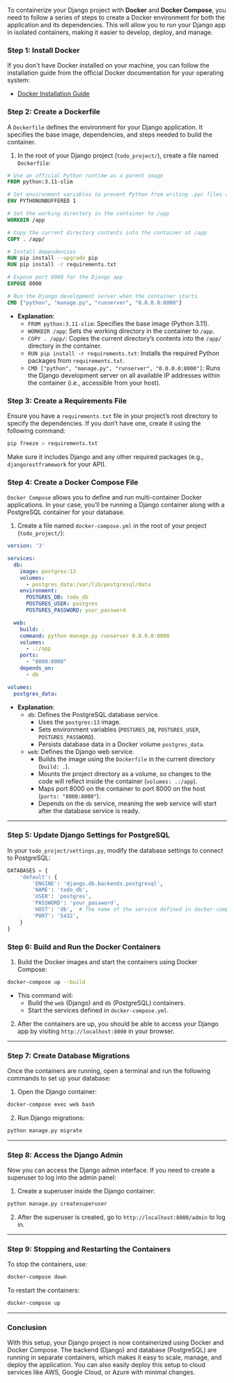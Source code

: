 To containerize your Django project with **Docker** and **Docker Compose**, you need to follow a series of steps to create a Docker environment for both the application and its dependencies. This will allow you to run your Django app in isolated containers, making it easier to develop, deploy, and manage.

### **Step 1: Install Docker**

If you don't have Docker installed on your machine, you can follow the installation guide from the official Docker documentation for your operating system:
- [Docker Installation Guide](https://docs.docker.com/get-docker/)

### **Step 2: Create a Dockerfile**

A `Dockerfile` defines the environment for your Django application. It specifies the base image, dependencies, and steps needed to build the container.

1. In the root of your Django project (`todo_project/`), create a file named `Dockerfile`:

```Dockerfile
# Use an official Python runtime as a parent image
FROM python:3.11-slim

# Set environment variables to prevent Python from writing .pyc files and to avoid buffering output
ENV PYTHONUNBUFFERED 1

# Set the working directory in the container to /app
WORKDIR /app

# Copy the current directory contents into the container at /app
COPY . /app/

# Install dependencies
RUN pip install --upgrade pip
RUN pip install -r requirements.txt

# Expose port 8000 for the Django app
EXPOSE 8000

# Run the Django development server when the container starts
CMD ["python", "manage.py", "runserver", "0.0.0.0:8000"]
```

- **Explanation**:
  - `FROM python:3.11-slim`: Specifies the base image (Python 3.11).
  - `WORKDIR /app`: Sets the working directory in the container to `/app`.
  - `COPY . /app/`: Copies the current directory’s contents into the `/app/` directory in the container.
  - `RUN pip install -r requirements.txt`: Installs the required Python packages from `requirements.txt`.
  - `CMD ["python", "manage.py", "runserver", "0.0.0.0:8000"]`: Runs the Django development server on all available IP addresses within the container (i.e., accessible from your host).

### **Step 3: Create a Requirements File**

Ensure you have a `requirements.txt` file in your project’s root directory to specify the dependencies. If you don’t have one, create it using the following command:

```bash
pip freeze > requirements.txt
```

Make sure it includes Django and any other required packages (e.g., `djangorestframework` for your API).

### **Step 4: Create a Docker Compose File**

`Docker Compose` allows you to define and run multi-container Docker applications. In your case, you’ll be running a Django container along with a PostgreSQL container for your database.

1. Create a file named `docker-compose.yml` in the root of your project (`todo_project/`):

```yaml
version: '3'

services:
  db:
    image: postgres:13
    volumes:
      - postgres_data:/var/lib/postgresql/data
    environment:
      POSTGRES_DB: todo_db
      POSTGRES_USER: postgres
      POSTGRES_PASSWORD: your_password

  web:
    build: .
    command: python manage.py runserver 0.0.0.0:8000
    volumes:
      - .:/app
    ports:
      - "8000:8000"
    depends_on:
      - db

volumes:
  postgres_data:
```

- **Explanation**:
  - `db`: Defines the PostgreSQL database service.
    - Uses the `postgres:13` image.
    - Sets environment variables (`POSTGRES_DB`, `POSTGRES_USER`, `POSTGRES_PASSWORD`).
    - Persists database data in a Docker volume `postgres_data`.
  - `web`: Defines the Django web service.
    - Builds the image using the `Dockerfile` in the current directory (`build: .`).
    - Mounts the project directory as a volume, so changes to the code will reflect inside the container (`volumes: .:/app`).
    - Maps port 8000 on the container to port 8000 on the host (`ports: "8000:8000"`).
    - Depends on the `db` service, meaning the web service will start after the database service is ready.

---

### **Step 5: Update Django Settings for PostgreSQL**

In your `todo_project/settings.py`, modify the database settings to connect to PostgreSQL:

```python
DATABASES = {
    'default': {
        'ENGINE': 'django.db.backends.postgresql',
        'NAME': 'todo_db',
        'USER': 'postgres',
        'PASSWORD': 'your_password',
        'HOST': 'db',  # The name of the service defined in docker-compose.yml
        'PORT': '5432',
    }
}
```

### **Step 6: Build and Run the Docker Containers**

1. Build the Docker images and start the containers using Docker Compose:

```bash
docker-compose up --build
```

- This command will:
  - Build the `web` (Django) and `db` (PostgreSQL) containers.
  - Start the services defined in `docker-compose.yml`.

2. After the containers are up, you should be able to access your Django app by visiting `http://localhost:8000` in your browser.

---

### **Step 7: Create Database Migrations**

Once the containers are running, open a terminal and run the following commands to set up your database:

1. Open the Django container:

```bash
docker-compose exec web bash
```

2. Run Django migrations:

```bash
python manage.py migrate
```

---

### **Step 8: Access the Django Admin**

Now you can access the Django admin interface. If you need to create a superuser to log into the admin panel:

1. Create a superuser inside the Django container:

```bash
python manage.py createsuperuser
```

2. After the superuser is created, go to `http://localhost:8000/admin` to log in.

---

### **Step 9: Stopping and Restarting the Containers**

To stop the containers, use:

```bash
docker-compose down
```

To restart the containers:

```bash
docker-compose up
```

---

### **Conclusion**

With this setup, your Django project is now containerized using Docker and Docker Compose. The backend (Django) and database (PostgreSQL) are running in separate containers, which makes it easy to scale, manage, and deploy the application. You can also easily deploy this setup to cloud services like AWS, Google Cloud, or Azure with minimal changes.